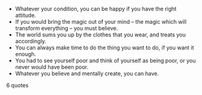  - Whatever your condition, you can be happy if you have the right attitude.
 - If you would bring the magic out of your mind – the magic which will transform everything – you must believe.
 - The world sums you up by the clothes that you wear, and treats you accordingly.
 - You can always make time to do the thing you want to do, if you want it enough.
 - You had to see yourself poor and think of yourself as being poor, or you never would have been poor.
 - Whatever you believe and mentally create, you can have.

6 quotes